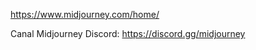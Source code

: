 


https://www.midjourney.com/home/






Canal Midjourney Discord: https://discord.gg/midjourney 


